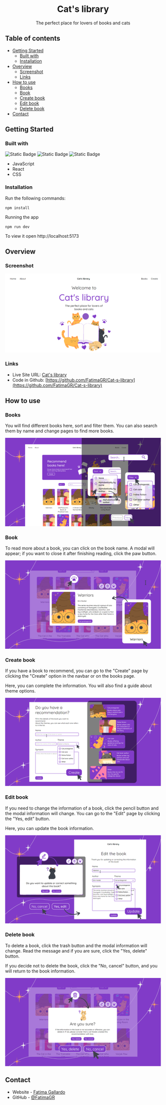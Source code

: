 <h1 align="center">Cat's library</h1>

<div align="center">
   The perfect place for lovers of books and cats
</div>

## Table of contents
- [Getting Started](#getting-started)
  - [Built with](#built-with)
  - [Installation](#installation)
- [Overview](#overview)
  - [Screenshot](#screenshot)
  - [Links](#links)
- [How to use](#how-to-use)
  - [Books](#books)
  - [Book](#book)
  - [Create book](#create-book)
  - [Edit book](#edit-book)
  - [Delete book](#delete-book)
- [Contact](#contact)

## Getting Started
### Built with
![Static Badge](https://img.shields.io/badge/JavaScript-purple?style=flat-square&logo=javascript&logoColor=%23FFFFFF&color=%23813BC8)
![Static Badge](https://img.shields.io/badge/React-purple?style=flat-square&logo=react&logoColor=%23FFFFFF&color=%23813BC8)
![Static Badge](https://img.shields.io/badge/CSS-purple?style=flat-square&logo=css3&logoColor=%23FFFFFF&color=%23813BC8)

- JavaScript
- React
- CSS

### Installation
Run the following commands:
```
npm install
```
Running the app
```
npm run dev
```
To view it open http://localhost:5173

## Overview
### Screenshot
![](./readme-images/home.png)

### Links
- Live Site URL: [Cat's library](https://cat-s-library.vercel.app)
- Code in Github: [https://github.com/FatimaGR/Cat-s-library](https://github.com/FatimaGR/Cat-s-library)

## How to use
### Books
You will find different books here, sort and filter them. You can also search them by name and change pages to find more books.

![](./readme-images/books.png)

### Book
To read more about a book, you can click on the book name. A modal will appear; if you want to close it after finishing reading, click the paw button.

![](./readme-images/book.png)

### Create book
If you have a book to recommend, you can go to the "Create" page by clicking the "Create" option in the navbar or on the books page. 

Here, you can complete the information. You will also find a guide about theme options.

![](./readme-images/create.png)

### Edit book
If you need to change the information of a book, click the pencil button and the modal information will change. You can go to the "Edit" page by clicking the "Yes, edit" button. 

Here, you can update the book information.

![](./readme-images/edit.png)

### Delete book
To delete a book, click the trash button and the modal information will change. Read the message and if you are sure, click the "Yes, delete" button. 

If you decide not to delete the book, click the "No, cancel" button, and you will return to the book information.

![](./readme-images/delete.png)

## Contact
- Website - [Fatima Gallardo](https://porfolio-website-gules.vercel.app)
- GitHub - [@FatimaGR](https://github.com/FatimaGR)